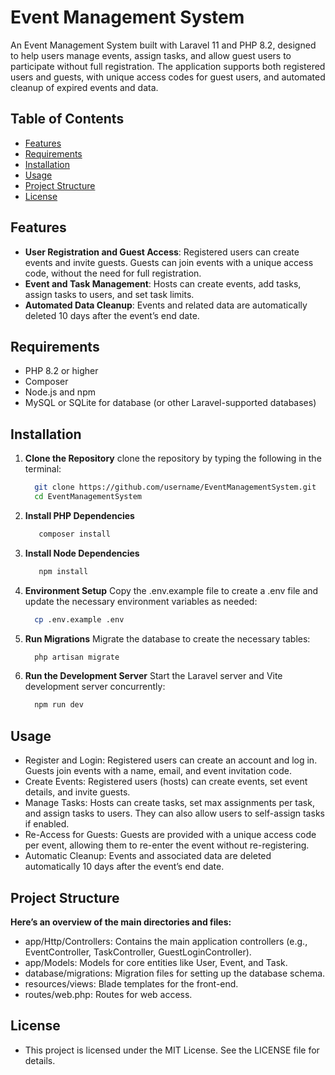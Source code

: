 # Event Management System

An Event Management System built with Laravel 11 and PHP 8.2, designed to help users manage events, assign tasks, and allow guest users to participate without full registration. The application supports both registered users and guests, with unique access codes for guest users, and automated cleanup of expired events and data.

## Table of Contents

- [Features](#features)
- [Requirements](#requirements)
- [Installation](#installation)
- [Usage](#usage)
- [Project Structure](#project-structure)
- [License](#license)

## Features

- **User Registration and Guest Access**: Registered users can create events and invite guests. Guests can join events with a unique access code, without the need for full registration.
- **Event and Task Management**: Hosts can create events, add tasks, assign tasks to users, and set task limits.
- **Automated Data Cleanup**: Events and related data are automatically deleted 10 days after the event’s end date.

## Requirements

- PHP 8.2 or higher
- Composer
- Node.js and npm
- MySQL or SQLite for database (or other Laravel-supported databases)

## Installation

1. **Clone the Repository**
    clone the repository by typing the following in the terminal:
      ```bash
        git clone https://github.com/username/EventManagementSystem.git
        cd EventManagementSystem

2. **Install PHP Dependencies**
     ```bash
        composer install

3. **Install Node Dependencies**
     ```bash
        npm install

4. **Environment Setup**
    Copy the .env.example file to create a .env file and update the necessary environment variables as needed:
      ```bash
        cp .env.example .env

5. **Run Migrations**
    Migrate the database to create the necessary tables:
      ```bash
        php artisan migrate

6. **Run the Development Server**
    Start the Laravel server and Vite development server concurrently:
      ```bash
        npm run dev

## Usage

- Register and Login: Registered users can create an account and log in. Guests join events with a name, email, and event invitation code.
- Create Events: Registered users (hosts) can create events, set event details, and invite guests.
- Manage Tasks: Hosts can create tasks, set max assignments per task, and assign tasks to users. They can also allow users to self-assign tasks if enabled.
- Re-Access for Guests: Guests are provided with a unique access code per event, allowing them to re-enter the event without re-registering.
- Automatic Cleanup: Events and associated data are deleted automatically 10 days after the event’s end date.

## Project Structure

**Here’s an overview of the main directories and files:**
- app/Http/Controllers: Contains the main application controllers (e.g., EventController, TaskController, GuestLoginController).
- app/Models: Models for core entities like User, Event, and Task.
- database/migrations: Migration files for setting up the database schema.
- resources/views: Blade templates for the front-end.
- routes/web.php: Routes for web access.

## License
- This project is licensed under the MIT License. See the LICENSE file for details.
